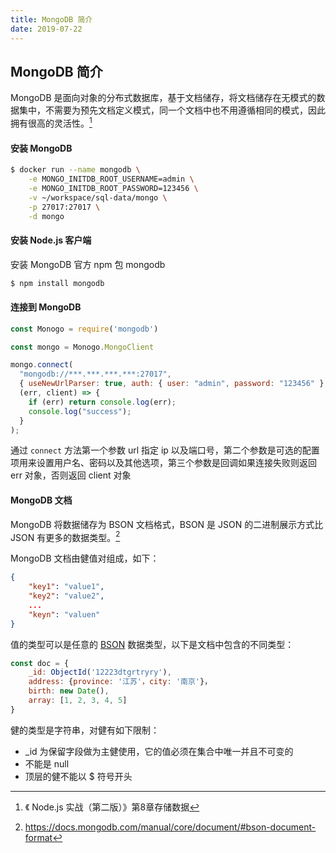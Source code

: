 ```yaml
---
title: MongoDB 简介
date: 2019-07-22
---
```




##  MongoDB 简介



MongoDB 是面向对象的分布式数据库，基于文档储存，将文档储存在无模式的数据集中，不需要为预先文档定义模式，同一个文档中也不用遵循相同的模式，因此拥有很高的灵活性。[^1]




#### 安装 MongoDB

```bash
$ docker run --name mongodb \
    -e MONGO_INITDB_ROOT_USERNAME=admin \
    -e MONGO_INITDB_ROOT_PASSWORD=123456 \
    -v ~/workspace/sql-data/mongo \
    -p 27017:27017 \
    -d mongo
```




#### 安装 Node.js 客户端

安装 MongoDB 官方 npm 包 mongodb
```bash
$ npm install mongodb
```




#### 连接到 MongoDB

```js
const Monogo = require('mongodb')

const mongo = Monogo.MongoClient

mongo.connect(
  "mongodb://***.***.***.***:27017",
  { useNewUrlParser: true, auth: { user: "admin", password: "123456" } },
  (err, client) => {
    if (err) return console.log(err);
    console.log("success");
  }
);
```
通过 `connect` 方法第一个参数 url 指定 ip 以及端口号，第二个参数是可选的配置项用来设置用户名、密码以及其他选项，第三个参数是回调如果连接失败则返回 err 对象，否则返回 client 对象




#### MongoDB 文档

MongoDB 将数据储存为 BSON 文档格式，BSON 是 JSON 的二进制展示方式比 JSON 有更多的数据类型。[^2]

MongoDB 文档由健值对组成，如下：
```json
{
    "key1": "value1",
    "key2": "value2",
    ...
    "keyn": "valuen"
}
```
值的类型可以是任意的 [BSON](https://docs.mongodb.com/manual/reference/bson-types/) 数据类型，以下是文档中包含的不同类型：
```js
const doc = {
    _id: ObjectId('12223dtgrtryry'),
    address: {province: '江苏'，city: '南京'}，
    birth: new Date(),
    array: [1, 2, 3, 4, 5]
}
```

健的类型是字符串，对健有如下限制：
- _id 为保留字段做为主健使用，它的值必须在集合中唯一并且不可变的
- 不能是 null
- 顶层的健不能以 $ 符号开头






[^1]: 《 Node.js 实战（第二版）》第8章存储数据

[^2]: https://docs.mongodb.com/manual/core/document/#bson-document-format

